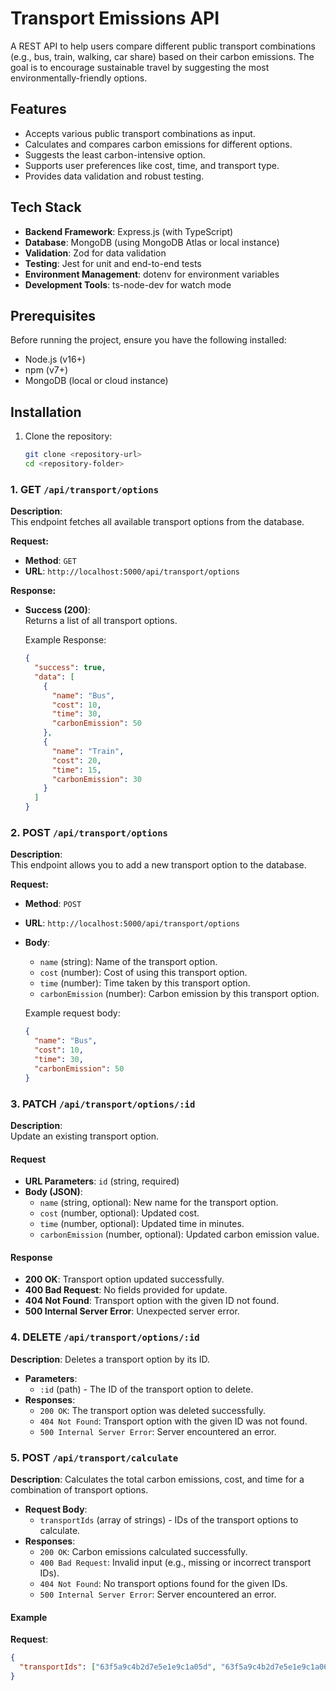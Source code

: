 # Transport Emissions API

A REST API to help users compare different public transport combinations (e.g., bus, train, walking, car share) based on their carbon emissions. The goal is to encourage sustainable travel by suggesting the most environmentally-friendly options.

## Features

- Accepts various public transport combinations as input.
- Calculates and compares carbon emissions for different options.
- Suggests the least carbon-intensive option.
- Supports user preferences like cost, time, and transport type.
- Provides data validation and robust testing.

## Tech Stack

- **Backend Framework**: Express.js (with TypeScript)
- **Database**: MongoDB (using MongoDB Atlas or local instance)
- **Validation**: Zod for data validation
- **Testing**: Jest for unit and end-to-end tests
- **Environment Management**: dotenv for environment variables
- **Development Tools**: ts-node-dev for watch mode

## Prerequisites

Before running the project, ensure you have the following installed:

- Node.js (v16+)
- npm (v7+)
- MongoDB (local or cloud instance)

## Installation

1. Clone the repository:
   ```bash
   git clone <repository-url>
   cd <repository-folder>
   ```

### 1. GET `/api/transport/options`

**Description**:  
This endpoint fetches all available transport options from the database.

**Request:**

- **Method**: `GET`
- **URL**: `http://localhost:5000/api/transport/options`

**Response:**

- **Success (200)**:  
  Returns a list of all transport options.

  Example Response:

  ```json
  {
    "success": true,
    "data": [
      {
        "name": "Bus",
        "cost": 10,
        "time": 30,
        "carbonEmission": 50
      },
      {
        "name": "Train",
        "cost": 20,
        "time": 15,
        "carbonEmission": 30
      }
    ]
  }
  ```

### 2. POST `/api/transport/options`

**Description**:  
This endpoint allows you to add a new transport option to the database.

**Request:**

- **Method**: `POST`
- **URL**: `http://localhost:5000/api/transport/options`
- **Body**:

  - `name` (string): Name of the transport option.
  - `cost` (number): Cost of using this transport option.
  - `time` (number): Time taken by this transport option.
  - `carbonEmission` (number): Carbon emission by this transport option.

  Example request body:

  ```json
  {
    "name": "Bus",
    "cost": 10,
    "time": 30,
    "carbonEmission": 50
  }
  ```

### 3. PATCH `/api/transport/options/:id`

**Description**:  
Update an existing transport option.

#### Request

- **URL Parameters**: `id` (string, required)
- **Body (JSON)**:
  - `name` (string, optional): New name for the transport option.
  - `cost` (number, optional): Updated cost.
  - `time` (number, optional): Updated time in minutes.
  - `carbonEmission` (number, optional): Updated carbon emission value.

#### Response

- **200 OK**: Transport option updated successfully.
- **400 Bad Request**: No fields provided for update.
- **404 Not Found**: Transport option with the given ID not found.
- **500 Internal Server Error**: Unexpected server error.

### 4. DELETE `/api/transport/options/:id`

**Description**:
Deletes a transport option by its ID.

- **Parameters**:
  - `:id` (path) - The ID of the transport option to delete.
- **Responses**:
  - `200 OK`: The transport option was deleted successfully.
  - `404 Not Found`: Transport option with the given ID was not found.
  - `500 Internal Server Error`: Server encountered an error.

### 5. POST `/api/transport/calculate`

**Description**:
Calculates the total carbon emissions, cost, and time for a combination of transport options.

- **Request Body**:
  - `transportIds` (array of strings) - IDs of the transport options to calculate.
- **Responses**:
  - `200 OK`: Carbon emissions calculated successfully.
  - `400 Bad Request`: Invalid input (e.g., missing or incorrect transport IDs).
  - `404 Not Found`: No transport options found for the given IDs.
  - `500 Internal Server Error`: Server encountered an error.

#### Example

**Request**:

```json
{
  "transportIds": ["63f5a9c4b2d7e5e1e9c1a05d", "63f5a9c4b2d7e5e1e9c1a06e"]
}
```
